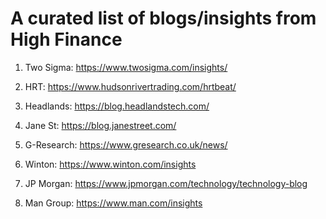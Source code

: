 # A curated list of blogs/insights from High Finance
1. Two Sigma: https://www.twosigma.com/insights/

2. HRT: https://www.hudsonrivertrading.com/hrtbeat/

3. Headlands: https://blog.headlandstech.com/

4. Jane St: https://blog.janestreet.com/

5. G-Research: https://www.gresearch.co.uk/news/

6. Winton: https://www.winton.com/insights

7. JP Morgan: https://www.jpmorgan.com/technology/technology-blog

8. Man Group: https://www.man.com/insights
